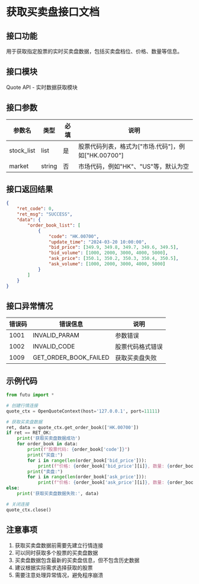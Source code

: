# 获取买卖盘接口文档

## 接口功能
用于获取指定股票的实时买卖盘数据，包括买卖盘档位、价格、数量等信息。

## 接口模块
Quote API - 实时数据获取模块

## 接口参数
| 参数名 | 类型 | 必填 | 说明 |
|--------|------|------|------|
| stock_list | list | 是 | 股票代码列表，格式为["市场.代码"]，例如["HK.00700"] |
| market | string | 否 | 市场代码，例如"HK"、"US"等，默认为空 |

## 接口返回结果
```json
{
    "ret_code": 0,
    "ret_msg": "SUCCESS",
    "data": {
        "order_book_list": [
            {
                "code": "HK.00700",
                "update_time": "2024-03-20 10:00:00",
                "bid_price": [349.9, 349.8, 349.7, 349.6, 349.5],
                "bid_volume": [1000, 2000, 3000, 4000, 5000],
                "ask_price": [350.1, 350.2, 350.3, 350.4, 350.5],
                "ask_volume": [1000, 2000, 3000, 4000, 5000]
            }
        ]
    }
}
```

## 接口异常情况
| 错误码 | 错误信息 | 说明 |
|--------|----------|------|
| 1001 | INVALID_PARAM | 参数错误 |
| 1002 | INVALID_CODE | 股票代码格式错误 |
| 1009 | GET_ORDER_BOOK_FAILED | 获取买卖盘失败 |

## 示例代码
```python
from futu import *

# 创建行情连接
quote_ctx = OpenQuoteContext(host='127.0.0.1', port=11111)

# 获取买卖盘数据
ret, data = quote_ctx.get_order_book(['HK.00700'])
if ret == RET_OK:
    print('获取买卖盘数据成功')
    for order_book in data:
        print(f"股票代码: {order_book['code']}")
        print("买盘:")
        for i in range(len(order_book['bid_price'])):
            print(f"价格: {order_book['bid_price'][i]}, 数量: {order_book['bid_volume'][i]}")
        print("卖盘:")
        for i in range(len(order_book['ask_price'])):
            print(f"价格: {order_book['ask_price'][i]}, 数量: {order_book['ask_volume'][i]}")
else:
    print('获取买卖盘数据失败:', data)

# 关闭连接
quote_ctx.close()
```

## 注意事项
1. 获取买卖盘数据前需要先建立行情连接
2. 可以同时获取多个股票的买卖盘数据
3. 买卖盘数据包含最新的买卖盘信息，但不包含历史数据
4. 建议根据实际需求选择获取的股票
5. 需要注意处理异常情况，避免程序崩溃 